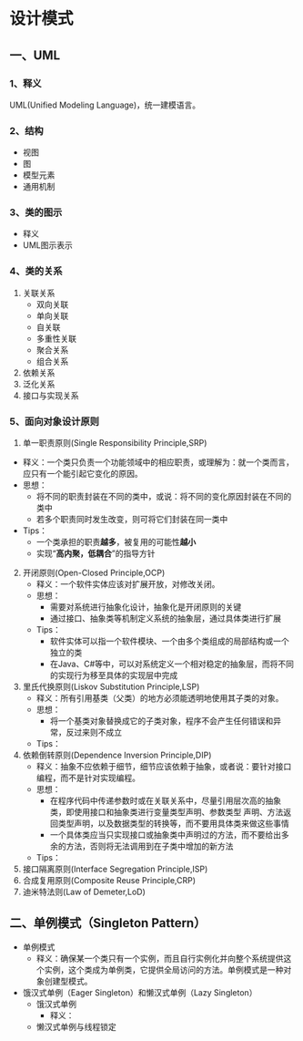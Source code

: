 # 设计模式

## 一、UML

### 1、释义

UML(Unified Modeling Language)，统一建模语言。

### 2、结构

* 视图
* 图
* 模型元素
* 通用机制

### 3、类的图示

* 释义
* UML图示表示

### 4、类的关系

1. 关联关系
   - 双向关联
   - 单向关联
   - 自关联
   - 多重性关联
   - 聚合关系
   - 组合关系
2. 依赖关系
3. 泛化关系
4. 接口与实现关系

### 5、面向对象设计原则

1.  单一职责原则(Single Responsibility Principle,SRP)
   - 释义：一个类只负责一个功能领域中的相应职责，或理解为：就一个类而言，应只有一个能引起它变化的原因。
   - 思想：
     - 将不同的职责封装在不同的类中，或说：将不同的变化原因封装在不同的类中
     - 若多个职责同时发生改变，则可将它们封装在同一类中
   - Tips：
     - 一个类承担的职责**越多**，被复用的可能性**越小**
     - 实现“**高内聚，低耦合**”的指导方针
2. 开闭原则(Open-Closed Principle,OCP)
   - 释义：一个软件实体应该对扩展开放，对修改关闭。
   - 思想：
     - 需要对系统进行抽象化设计，抽象化是开闭原则的关键
     - 通过接口、抽象类等机制定义系统的抽象层，通过具体类进行扩展
   - Tips：
     - 软件实体可以指一个软件模块、一个由多个类组成的局部结构或一个独立的类
     - 在Java、C#等中，可以对系统定义一个相对稳定的抽象层，而将不同的实现行为移至具体的实现层中完成
3. 里氏代换原则(Liskov Substitution Principle,LSP)
   - 释义：所有引用基类（父类）的地方必须能透明地使用其子类的对象。
   - 思想：
     - 将一个基类对象替换成它的子类对象，程序不会产生任何错误和异常，反过来则不成立
   - Tips：
4. 依赖倒转原则(Dependence Inversion Principle,DIP)
   - 释义：抽象不应依赖于细节，细节应该依赖于抽象，或者说：要针对接口编程，而不是针对实现编程。
   - 思想：
     - 在程序代码中传递参数时或在关联关系中，尽量引用层次高的抽象类，即使用接口和抽象类进行变量类型声明、参数类型  声明、方法返回类型声明，以及数据类型的转换等，而不要用具体类来做这些事情
     - 一个具体类应当只实现接口或抽象类中声明过的方法，而不要给出多余的方法，否则将无法调用到在子类中增加的新方法
   - Tips：
5. 接口隔离原则(Interface Segregation Principle,ISP)
6. 合成复用原则(Composite Reuse Principle,CRP)
7. 迪米特法则(Law of Demeter,LoD)

## 二、单例模式（Singleton Pattern）

- 单例模式
  - 释义：确保某一个类只有一个实例，而且自行实例化并向整个系统提供这个实例，这个类成为单例类，它提供全局访问的方法。单例模式是一种对象创建型模式。
- 饿汉式单例（Eager Singleton）和懒汉式单例（Lazy Singleton）
  - 饿汉式单例
    - 释义：
  - 懒汉式单例与线程锁定


